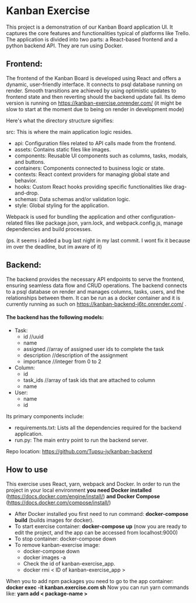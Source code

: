 
# Kanban Exercise

This project is a demonstration of our Kanban Board application UI. It captures the core features and functionalities typical of platforms like Trello. The application is divided into two parts: a React-based frontend and a python backend API. They are run using Docker.


## Frontend:
The frontend of the Kanban Board is developed using React and offers a dynamic, user-friendly interface. It connects to psql database running on render. Smooth transitions are achieved by using optimistic updates to frontend state and then reverting should the backend update fail. Its demo version is running on https://kanban-exercise.onrender.com/ (it might be slow to start at the moment due to being on render in development mode)

Here's what the directory structure signifies:

src: This is where the main application logic resides.
- api: Configuration files related to API calls made from the frontend.
- assets: Contains static files like images.
- components: Reusable UI components such as columns, tasks, modals, and buttons.
- containers: Components connected to business logic or state.
- contexts: React context providers for managing global state and behavior.
- hooks: Custom React hooks providing specific functionalities like drag-and-drop.
- schemas: Data schemas and/or validation logic.
- style: Global styling for the application.

Webpack is used for bundling the application and other configuration-related files like package.json, yarn.lock, and webpack.config.js, manage dependencies and build processes.

(ps. it seems i added a bug last night in my last commit. I wont fix it because im over the deadline, but im aware of it)

## Backend:
The backend provides the necessary API endpoints to serve the frontend, ensuring seamless data flow and CRUD operations. The backend connects to a psql database on render and manages columns, tasks, users, and the relationships between them. It can be run as a docker container and it is currently running as such on https://kanban-backend-j6tc.onrender.com/ . 


#### The backend has the following models:

-   Task:
    -   id //uuid
    -   name
    -   assigned //array of assigned user ids to complete the task
    -   description //description of the assignment
    -   importance //integer from 0 to 2
-   Column:
    -   id
    -   task_ids //array of task ids that are attached to column
    -   name
-   User:
    -   name
    -   id

Its primary components include:

- requirements.txt: Lists all the dependencies required for the backend application.
- run.py: The main entry point to run the backend server.


Repo location:
https://github.com/Tupsu-jy/kanban-backend


## How to use
This exercise uses React, yarn, webpack and Docker. In order to run the project in your local environment **you need Docker installed** (https://docs.docker.com/engine/install/)
**and Docker Compose** (https://docs.docker.com/compose/install/)
- After Docker installed you first need to run command: **docker-compose build** (builds images for docker).
- To start exercise container: **docker-compose up** (now you are ready to edit the project, and the app can be accessed from localhost:9000)
- To stop container: docker-compose down
- To remove kanban-exercise image:
  - docker-compose down
  - docker images -a
  - Check the id of kanban-exercise_app.
  - docker rmi < ID of kanban-exercise_app >


When you to add npm packages you need to go to the app container: **docker exec -it kanban.exercise.com sh**
Now you can run yarn commands like: **yarn add < package-name >**

